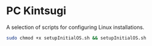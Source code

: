 # PC Kintsugi

A selection of scripts for configuring Linux installations.

```zsh
sudo chmod +x setupInitialOS.sh && setupInitialOS.sh
```